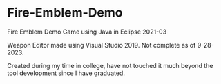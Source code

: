 # Fire-Emblem-Demo
Fire Emblem Demo Game using Java in Eclipse 2021-03

Weapon Editor made using Visual Studio 2019.  Not complete as of 9-28-2023.

Created during my time in college, have not touched it much beyond the tool development since I have graduated.
